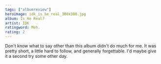 ```yaml
---
tags: ["albumreview"]
heroimage: idk_is_he_real_300x300.jpg
album: Is He Real?
artist: IDK
ratingword: Meh.
rating: 2
---
```


Don't know what to say other than this album didn't do much for me. It was
pretty short, a little hard to follow, and generally forgettable. I'd maybe give
it a second try some other day.
